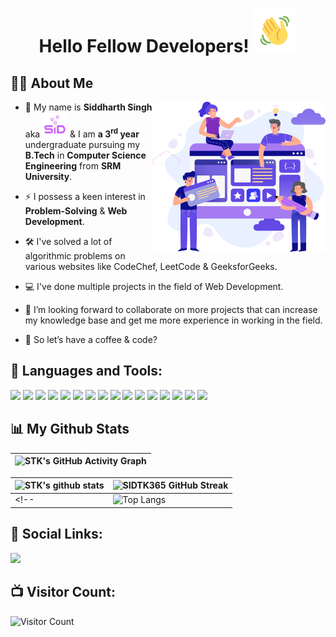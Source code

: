 <!-- <h3 align="center">
    Hi There!
    <img src="https://raw.githubusercontent.com/nixin72/nixin72/master/wave.gif" 
         alt="Waving hand animated gif"
         height="45"
         width="45" />
    I'm Sid!
</h3> -->
<!-- <h1 align="center">Hi There! <img src="https://raw.githubusercontent.com/MartinHeinz/MartinHeinz/master/wave.gif" width="30px">, I'm Sid!</h1> -->
<h1 align="center"> Hello Fellow Developers! 
<!-- <img src = "https://raw.githubusercontent.com/MartinHeinz/MartinHeinz/master/wave.gif" width = 30px> -->
<img src="https://raw.githubusercontent.com/SIDTK365/SIDTK365/master/wave.gif" 
         alt="Waving hand animated gif"
         height="70"
         width="70" />
</h1>

<h2>🙋‍♂️ About Me</h2>
<img width="55%" align="right" alt="Github" src="https://raw.githubusercontent.com/SIDTK365/SIDTK365/main/Developer1.svg" />

- 🔭 My name is **Siddharth Singh** aka <img src="https://raw.githubusercontent.com/SIDTK365/SIDTK365/main/Sid_logo.svg" width="40"> & I am **a 3<sup>rd</sup> year** undergraduate pursuing my **B.Tech** in **Computer Science Engineering** from **SRM University**.

- ⚡ I possess a keen interest in **Problem-Solving** & **Web Development**.

- 🛠 I've solved a lot of algorithmic problems on various websites like CodeChef, LeetCode & GeeksforGeeks.

- 💻 I've done multiple projects in the field of Web Development.
  
- 🤝 I’m looking forward to collaborate on more projects that can increase my knowledge base and get me more experience in working in the field.
  
- 💬 So let’s have a coffee & code?


<!-- <h2>My Portfolio - Personal Website🔥:</h2>
<h4>https://sid-pm.herokuapp.com/</h4> -->

<!--  <h2>🙋‍♂️ About Me</h2>
 <p>
 <img src="https://img.shields.io/badge/Age-20-blue?style=for-the-badge&logo=appveyor">
 <img src="https://img.shields.io/badge/Lives%20in-Bhopal%2C%20India-green?style=for-the-badge&logo=appveyor">
 <img src="https://img.shields.io/badge/Studying%20at-SRMIST%20Delhi%20NCR-blue?style=for-the-badge&logo=appveyor">
 <img src="https://img.shields.io/badge/Branch-Computer%20Science%20Engineering-red?style=for-the-badge&logo=appveyor">
 <ul>
  
  </ul> -->
</p>
<h2>🚀 Languages and Tools:</h2>
<p>
<img src="https://img.icons8.com/color/48/000000/c-programming.png"/>
<img src="https://img.icons8.com/color/48/000000/c-plus-plus-logo.png"/>
 <img src="https://img.icons8.com/color/48/000000/python--v2.png"/>
 <img src="https://img.icons8.com/color/48/000000/java-coffee-cup-logo--v1.png"/>
 <img src="https://img.icons8.com/color/48/000000/html-5--v1.png"/>
<img src="https://img.icons8.com/color/48/000000/css3.png"/>
 <img src="https://img.icons8.com/color/48/000000/sass.png"/>
 <img src="https://img.icons8.com/color/48/000000/javascript--v2.png"/>
 <img src="https://img.icons8.com/windows/48/000000/nodejs.png"/>
 <img src="https://img.icons8.com/color/48/000000/react-native.png"/>
<img src="https://img.icons8.com/color/48/000000/windows-10.png"/>
<img src="https://img.icons8.com/color/48/000000/ubuntu--v1.png"/>
 <img src="https://img.icons8.com/ios-glyphs/48/000000/mac-client.png"/>
<img src="https://img.icons8.com/color/48/000000/visual-studio-code-2019.png"/>
 <img src="https://img.icons8.com/color/48/000000/pycharm.png"/>
 <img src="https://img.icons8.com/fluent/48/000000/sublime-text.png"/>
 </p>
 
<h2>📊 My Github Stats</h2>

<!-- ![github graph](https://activity-graph.herokuapp.com/graph?username=SIDTK365&theme=react-dark)

<img src = "https://github-readme-stats.vercel.app/api?username=SIDTK365&show_icons=true&theme=dark&count_private=true" width=500px height=200px>  <img src = "https://github-readme-stats.vercel.app/api/top-langs/?username=SIDTK365&theme=dark&card_width=500&count_private=true" width=500px height=200px> -->

<!-- [![Top Langs](https://github-readme-stats.vercel.app/api/top-langs/?username=SIDTK365&theme=dark)](https://github.com/SIDTK365/github-readme-stats) -->
 
| ![STK's GitHub Activity Graph](https://activity-graph.herokuapp.com/graph?username=SIDTK365&theme=react-dark&count_private=true)|
| -- |

| ![STK's github stats](https://github-readme-stats.vercel.app/api?username=SIDTK365&show_icons=true&theme=tokyonight&count_private=true) | ![SIDTK365 GitHub Streak](https://github-readme-streak-stats.herokuapp.com/?user=SIDTK365&theme=tokyonight&count_private=true) |
| --- | --- |
<!-- | ![Top Langs](https://github-readme-stats.vercel.app/api/top-langs/?username=SIDTK365&theme=tokyonight&count_private=true) | ![Github Stars](https://github-readme-stats.vercel.app/api?username=SIDTK365&show_icons=true&locale=en&count_private=true&hide_rank=true&custom_title=My%20GitHub%20Stats&disable_animations=true&theme=tokyonight) | -->

<!-- ![Jokes Card](https://readme-jokes.vercel.app/api?theme=radical) -->
 

<h2>🔗 Social Links:</h2>
<p>
<a href="https://linktr.ee/STK_365"> <img src="https://res.cloudinary.com/crunchbase-production/image/upload/c_lpad,f_auto,q_auto:eco,dpr_1/h90nveymaytblh5fldz8" width=32px></a>
<!-- <a href="https://www.reddit.com/user/STK_365"> <img src="https://github.com/SIDTK365/SIDTK365/blob/main/reddit.png" width=32px></a> -->
<!-- <a href="https://www.linkedin.com/in/siddharth-singh-7155131a6/"> <img src="https://github.com/SIDTK365/SIDTK365/blob/main/linkedin.png" width=32px></a> -->
</p>


<h2>📺 Visitor Count:</h2>

![Visitor Count](https://profile-counter.glitch.me/SIDTK365/count.svg)
 
 
